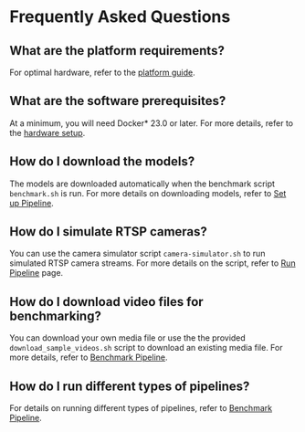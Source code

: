 # Frequently Asked Questions

## What are the platform requirements?

For optimal hardware, refer to the [platform guide](./platforms.md).

## What are the software prerequisites?

At a minimum, you will need Docker* 23.0 or later. For more details, refer to the [hardware setup](./hardwaresetup.md).

## How do I download the models?

The models are downloaded automatically when the benchmark script `benchmark.sh` is run. For more details on downloading models, refer to [Set up Pipeline](./pipelinesetup_dlstreamer.md#step-4-build-the-reference-design-docker-images).

## How do I simulate RTSP cameras?

You can use the camera simulator script `camera-simulator.sh` to run simulated RTSP camera streams. For more details on the script, refer to [Run Pipeline](./pipelinerun.md#run-camera-simulator) page.

## How do I download video files for benchmarking?

You can download your own media file or use the the provided `download_sample_videos.sh` script to download an existing media file. For more details, refer to [Benchmark Pipeline](./pipelinebenchmarking.md#file).

## How do I run different types of pipelines?

For details on running different types of pipelines, refer to [Benchmark Pipeline](./pipelinebenchmarking.md#additional-benchmark-examples).
